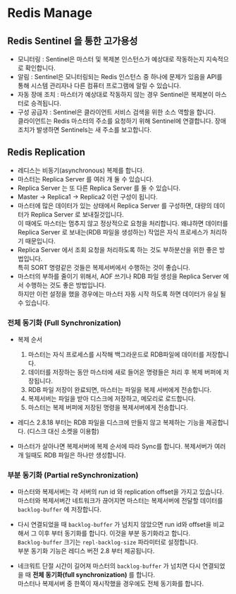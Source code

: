 # Redis Manage

## Redis Sentinel 을 통한 고가용성

- 모니터링 : Sentinel은 마스터 및 복제본 인스턴스가 예상대로 작동하는지 지속적으로 확인합니다.
- 알림 : Sentinel은 모니터링되는 Redis 인스턴스 중 하나에 문제가 있음을 API를 통해 시스템 관리자나 다른 컴퓨터 프로그램에 알릴 수 있습니다.
- 자동 장애 조치 : 마스터가 예상대로 작동하지 않는 경우 Sentinel은 복제본이 마스터로 승격됩니다.
- 구성 공급자 : Sentinel은 클라이언트 서비스 검색을 위한  소스 역할을 합니다.  
클라이언트는 Redis 마스터의 주소를 요청하기 위해 Sentinel에 연결합니다. 장애 조치가 발생하면 Sentinels는 새 주소를 보고합니다.



## Redis Replication
- 레디스는 비동기(asynchronous) 복제를 합니다.
- 마스터는 Replica Server 를 여러 개 둘 수 있습니다.
- Replica Server 는 또 다른 Replica Server 를 둘 수 있습니다.
- Master -> Replica1 -> Replica2 이런 구성이 됩니다.
- 마스터에 많은 데이터가 있는 상태에서 Replica Server 를 구성하면, 대량의 데이터가 Replica Server 로 보내질것입니다.  
이 때에도 마스터는 멈추지 않고 정상적으로 요청을 처리합니다. 왜냐하면 데이터를 Replica Server 로 보내는(RDB 파일을 생성하는) 작업은 자식 프로세스가 처리하기 때문입니다.
- Replica Server 에서 조회 요청을 처리하도록 하는 것도 부하분산을 위한 좋은 방법입니다.  
특히 SORT 명령같은 것들은 복제서버에서 수행하는 것이 좋습니다.
- 마스터의 부하를 줄이기 위해서, AOF 쓰기나 RDB 파일 생성을 Replica Server 에서 수행하는 것도 좋은 방법입니다.  
하지만 이런 설정을 했을 경우에는 마스터 자동 시작 하도록 하면 데이터가 유실 될 수 있습니다.

### 전체 동기화 (Full Synchronization)

- 복제 순서
    1. 마스터는 자식 프로세스를 시작해 백그라운드로 RDB파일에 데이터를 저장합니다.
    2. 데이터를 저장하는 동안 마스터에 새로 들어온 명령들은 처리 후 복제 버퍼에 저장됩니다.
    3. RDB 파일 저장이 완료되면, 마스터는 파일을 복제 서버에게 전송합니다.
    4. 복제서버는 파일을 받아 디스크에 저장하고, 메모리로 로드합니다.
    5. 마스터는 복제 버퍼에 저장된 명령을 복제서버에게 전송합니다.

- 레디스 2.8.18 부터는 RDB 파일을 디스크에 만들지 않고 복제하는 기능을 제공합니다. (디스크 대신 소켓을 이용함)
- 마스터가 살아나면 복제서버에 복제 순서에 따라 Sync를 합니다. 복제서버가 여러 개 일때도 RDB 파일은 하나만 생성합니다.


### 부분 동기화 (Partial reSynchronization)

- 마스터와 복제서버는 각 서버의 run id 와 replication offset을 가지고 있습니다.  
마스터와 복제서버간 네트워크가 끊어지면 마스터는 복제서버에 전달할 데이터를 `backlog-buffer` 에 저장합니다. 
- 다시 연결되었을 때 `backlog-buffer` 가 넘치지 않았으면 run id와 offset을 비교해서 그 이후 부터 동기화를 합니다. 이것을 부분 동기화라고 합니다.  
`Backlog-buffer` 크기는 `repl-backlog-size` 파라미터로 설정합니다.  
부분 동기화 기능은 레디스 버전 2.8 부터 제공됩니다.

- 네크워트 단절 시간이 길어져 마스터의 `backlog-buffer` 가 넘치면 다시 연결되었을 때 __전체 동기화(full synchronization)__ 를 합니다.  
마스터나 복제서버 중 한쪽이 재시작했을 경우에도 전체 동기화를 합니다.

